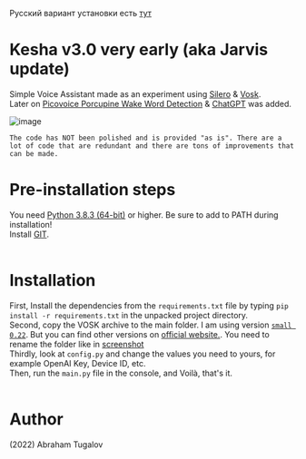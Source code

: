 Русский вариант установки есть [тут](https://github.com/Priler/jarvis/blob/master/README_RU.md)
# Kesha v3.0 very early (aka Jarvis update)
Simple Voice Assistant made as an experiment using [Silero](https://github.com/snakers4/silero-models) & [Vosk](https://pypi.org/project/vosk/).
<br>Later on [Picovoice Porcupine Wake Word Detection](https://picovoice.ai/platform/porcupine/) & [ChatGPT](https://chat.openai.com/) was added.

![image](https://i.pinimg.com/originals/63/e9/b7/63e9b72b983793f64bffc07fd14a0e62.jpg)

`The code has NOT been polished and is provided "as is". There are a lot of code that are redundant and there are tons of improvements that can be made.`

# Pre-installation steps
You need [Python 3.8.3 (64-bit)](https://www.python.org/ftp/python/3.8.3/python-3.8.3-amd64.exe) or higher. Be sure to add to PATH during installation!<br>
Install [GIT](https://git-scm.com/download/). <br><br>

# Installation
First, Install the dependencies from the `requirements.txt` file by typing `pip install -r requirements.txt` in the unpacked project directory.<br>
Second, copy the VOSK archive to the main folder. I am using version [`small 0.22`](https://alphacephei.com/vosk/models/vosk-model-small-en-0.22.zip). But you can find other versions on [official website.](https://alphacephei.com/vosk/models). You need to rename the folder like in [screenshot](https://i.imgur.com/N3bu2lC.png)<br>
Thirdly, look at `config.py` and change the values you need to yours, for example OpenAI Key, Device ID, etc.<br>
Then, run the `main.py` file in the console, and Voilà, that's it.<br><br>

# Author
(2022) Abraham Tugalov
